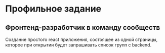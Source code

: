 # Профильное задание
## Фронтенд-разработчик в команду сообществ

Создание простого react приложения, состоящее из одной страницы, которое при открытии будет запрашивать список групп с backend.
